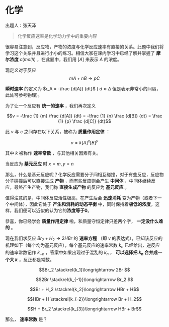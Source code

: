 # 化学
出题人：张天泽

> 化学反应速率是化学动力学中的重要内容

很容易注意到，反应物，产物的浓度与化学反应速率有直接的关系。此题中我们将学习这个关系并且进行小小的练习。相信大家在课内学习中已经了解并掌握了 **摩尔浓度** $c(mol/l)$ ，在此题中，我们用 $[A]$ 来表示 $A$ 的浓度。

现定义对于反应 
$$mA + nB \longrightarrow pC$$

**瞬时速率** 的定义为 $r_A = -\frac {d[A]} {dt}$ ( $d≈Δ$ 但是表示非常小的间隔，此处可参考物理)。

为了让一个反应有 **统一的速率** ，我们再次定义 

$$v = -\frac {1} {m} \frac {d[A]} {dt} = -\frac {1} {n} \frac {d[B]} {dt} = \frac {1} {p} \frac {d[C]} {dt}$$

此 $v$ 与 $c$ 之间存在以下关系，被称为 **质量作用定律** ：

$$v = k[A]^x[B]^y$$

其中 $k$ 被称作 **速率常数** ，与其他相关因素有关。

当反应为 **基元反应** 时 $x=m, y=n$

那么，什么是基元反应呢？化学反应需要分子间相互碰撞，对于有些反应，反应物分子碰撞后可以直接生成 **产物** ，而有些反应则会产生 **中间体** ，中间体继续反应，最终产生产物，我们称 **直接生成产物** 的反应为 **基元反应** 。

值得注意的是，中间体反应活性极高，在产生后会 **迅速消耗** 变为产物（或者下一个中间体），因此它处于 **产生和消耗的动态平衡** 中，同时保持着**极低的浓度**，这样，我们便可以近似的认为它的**浓度等于0**。

恭喜，你已经学会 **质量作用定律** 啦，和质量守恒定律只差两个字， **一定没什么难的** 。

现在我们求反应 $Br_2 + H_2 \longrightarrow 2HBr$ 的 **速率方程** （即 $v$ 的表达式），已知该反应的机理如下（每个均为基元反应），每个基元反应的速率常数 $k_n$ 已经给出，逆反应的速率常数记作 $k_{-n}$ ，答案中如果出现过于混乱的 $k_n$ ， **可以选择把 $k_n$ 合并成一个大 $k$** ，反正都是常数。

$$Br_2 \stackrel{k_1}\longrightarrow 2Br $$

$$2Br \stackrel{k_{-1}}\longrightarrow Br_2 $$

$$Br + H_2 \stackrel{k_2}\longrightarrow HBr + H$$

$$HBr + H \stackrel{k_{-2}}\longrightarrow Br + H_2$$

$$H + Br_2 \stackrel{k_{3}}\longrightarrow HBr + Br$$

那么， **速率常数** 是？
